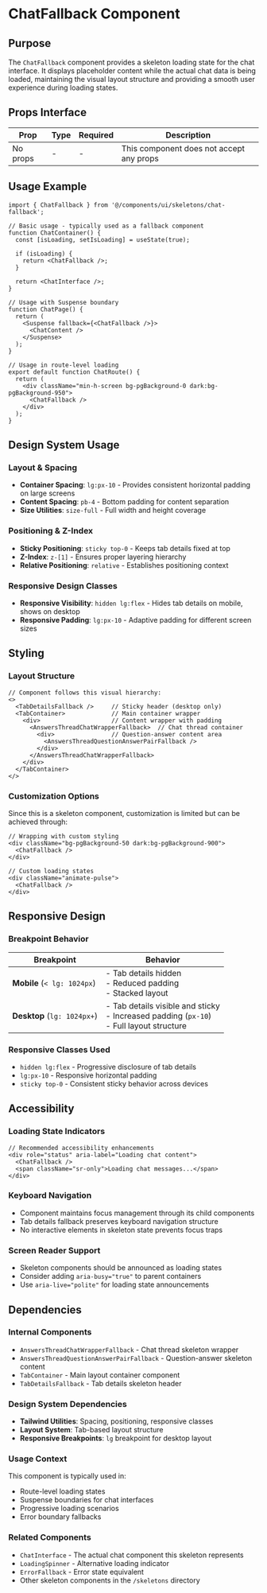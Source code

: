 # ChatFallback Component

## Purpose

The `ChatFallback` component provides a skeleton loading state for the chat interface. It displays placeholder content while the actual chat data is being loaded, maintaining the visual layout structure and providing a smooth user experience during loading states.

## Props Interface

| Prop | Type | Required | Description |
|------|------|----------|-------------|
| No props | - | - | This component does not accept any props |

## Usage Example

```tsx
import { ChatFallback } from '@/components/ui/skeletons/chat-fallback';

// Basic usage - typically used as a fallback component
function ChatContainer() {
  const [isLoading, setIsLoading] = useState(true);
  
  if (isLoading) {
    return <ChatFallback />;
  }
  
  return <ChatInterface />;
}

// Usage with Suspense boundary
function ChatPage() {
  return (
    <Suspense fallback={<ChatFallback />}>
      <ChatContent />
    </Suspense>
  );
}

// Usage in route-level loading
export default function ChatRoute() {
  return (
    <div className="min-h-screen bg-pgBackground-0 dark:bg-pgBackground-950">
      <ChatFallback />
    </div>
  );
}
```

## Design System Usage

### Layout & Spacing
- **Container Spacing**: `lg:px-10` - Provides consistent horizontal padding on large screens
- **Content Spacing**: `pb-4` - Bottom padding for content separation
- **Size Utilities**: `size-full` - Full width and height coverage

### Positioning & Z-Index
- **Sticky Positioning**: `sticky top-0` - Keeps tab details fixed at top
- **Z-Index**: `z-[1]` - Ensures proper layering hierarchy
- **Relative Positioning**: `relative` - Establishes positioning context

### Responsive Design Classes
- **Responsive Visibility**: `hidden lg:flex` - Hides tab details on mobile, shows on desktop
- **Responsive Padding**: `lg:px-10` - Adaptive padding for different screen sizes

## Styling

### Layout Structure
```tsx
// Component follows this visual hierarchy:
<>
  <TabDetailsFallback />     // Sticky header (desktop only)
  <TabContainer>             // Main container wrapper
    <div>                    // Content wrapper with padding
      <AnswersThreadChatWrapperFallback>  // Chat thread container
        <div>                // Question-answer content area
          <AnswersThreadQuestionAnswerPairFallback />
        </div>
      </AnswersThreadChatWrapperFallback>
    </div>
  </TabContainer>
</>
```

### Customization Options
Since this is a skeleton component, customization is limited but can be achieved through:

```tsx
// Wrapping with custom styling
<div className="bg-pgBackground-50 dark:bg-pgBackground-900">
  <ChatFallback />
</div>

// Custom loading states
<div className="animate-pulse">
  <ChatFallback />
</div>
```

## Responsive Design

### Breakpoint Behavior

| Breakpoint | Behavior |
|------------|----------|
| **Mobile** (`< lg: 1024px`) | - Tab details hidden<br>- Reduced padding<br>- Stacked layout |
| **Desktop** (`lg: 1024px+`) | - Tab details visible and sticky<br>- Increased padding (`px-10`)<br>- Full layout structure |

### Responsive Classes Used
- `hidden lg:flex` - Progressive disclosure of tab details
- `lg:px-10` - Responsive horizontal padding
- `sticky top-0` - Consistent sticky behavior across devices

## Accessibility

### Loading State Indicators
```tsx
// Recommended accessibility enhancements
<div role="status" aria-label="Loading chat content">
  <ChatFallback />
  <span className="sr-only">Loading chat messages...</span>
</div>
```

### Keyboard Navigation
- Component maintains focus management through its child components
- Tab details fallback preserves keyboard navigation structure
- No interactive elements in skeleton state prevents focus traps

### Screen Reader Support
- Skeleton components should be announced as loading states
- Consider adding `aria-busy="true"` to parent containers
- Use `aria-live="polite"` for loading state announcements

## Dependencies

### Internal Components
- `AnswersThreadChatWrapperFallback` - Chat thread skeleton wrapper
- `AnswersThreadQuestionAnswerPairFallback` - Question-answer skeleton content
- `TabContainer` - Main layout container component
- `TabDetailsFallback` - Tab details skeleton header

### Design System Dependencies
- **Tailwind Utilities**: Spacing, positioning, responsive classes
- **Layout System**: Tab-based layout structure
- **Responsive Breakpoints**: `lg` breakpoint for desktop layout

### Usage Context
This component is typically used in:
- Route-level loading states
- Suspense boundaries for chat interfaces
- Progressive loading scenarios
- Error boundary fallbacks

### Related Components
- `ChatInterface` - The actual chat component this skeleton represents
- `LoadingSpinner` - Alternative loading indicator
- `ErrorFallback` - Error state equivalent
- Other skeleton components in the `/skeletons` directory
